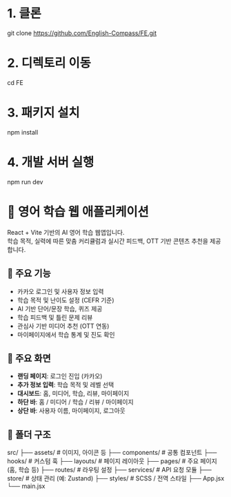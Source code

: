 # 1. 클론
git clone https://github.com/English-Compass/FE.git

# 2. 디렉토리 이동
cd FE

# 3. 패키지 설치
npm install

# 4. 개발 서버 실행
npm run dev

# 📘 영어 학습 웹 애플리케이션

React + Vite 기반의 AI 영어 학습 웹앱입니다.  
학습 목적, 실력에 따른 맞춤 커리큘럼과 실시간 피드백, OTT 기반 콘텐츠 추천을 제공합니다.

## 🚀 주요 기능

- 카카오 로그인 및 사용자 정보 입력
- 학습 목적 및 난이도 설정 (CEFR 기준)
- AI 기반 단어/문장 학습, 퀴즈 제공
- 학습 피드백 및 틀린 문제 리뷰
- 관심사 기반 미디어 추천 (OTT 연동)
- 마이페이지에서 학습 통계 및 진도 확인

## 🧩 주요 화면

- **랜딩 페이지**: 로그인 진입 (카카오)
- **추가 정보 입력**: 학습 목적 및 레벨 선택
- **대시보드**: 홈, 미디어, 학습, 리뷰, 마이페이지
- **하단 바**: 홈 / 미디어 / 학습 / 리뷰 / 마이페이지
- **상단 바**: 사용자 이름, 마이페이지, 로그아웃

## 📁 폴더 구조


src/
├── assets/            # 이미지, 아이콘 등
├── components/        # 공통 컴포넌트
├── hooks/             # 커스텀 훅
├── layouts/           # 페이지 레이아웃
├── pages/             # 주요 페이지 (홈, 학습 등)
├── routes/            # 라우팅 설정
├── services/          # API 요청 모듈
├── store/             # 상태 관리 (예: Zustand)
├── styles/            # SCSS / 전역 스타일
├── App.jsx
└── main.jsx

